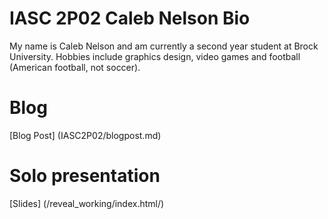 # IASC 2P02 Caleb Nelson Bio
My name is Caleb Nelson and am currently a second year student at Brock University. Hobbies include graphics design, video games and football (American football, not soccer).

# Blog
[Blog Post] (IASC2P02/blogpost.md)

# Solo presentation
[Slides] (/reveal_working/index.html/)
